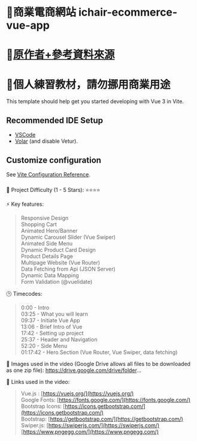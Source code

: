 # 🚀商業電商網站 ichair-ecommerce-vue-app
# 🔗[原作者+參考資料來源](https://www.youtube.com/@DStudioTechnology)
# 🚫個人練習教材，請勿挪用商業用途

This template should help get you started developing with Vue 3 in Vite.

## Recommended IDE Setup
- [VSCode](https://code.visualstudio.com/)
- [Volar](https://marketplace.visualstudio.com/items?itemName=Vue.volar) (and disable Vetur).

## Customize configuration

See [Vite Configuration Reference](https://vitejs.dev/config/).

###
📢 Project Difficulty (1 - 5 Stars):
⭐️⭐️⭐️⭐️

⚡️ Key features:
>Responsive Design  
>Shopping Cart  
>Animated Hero/Banner  
>Dynamic Carousel Slider (Vue Swiper)  
>Animated Side Menu  
>Dynamic Product Card Design  
>Product Details Page  
>Multipage Website (Vue Router)  
>Data Fetching from Api (JSON Server)  
>Dynamic Data Mapping  
>Form Validation (@vuelidate)  

🕒 Timecodes:
>0:00 - Intro  
>03:25 - What you will learn  
>09:37 - Initiate Vue App  
>13:06 - Brief Intro of Vue  
>17:42 - Setting up project  
>25:37 - Header and Navigation  
>52:20 - Side Menu  
>01:17:42 - Hero Section (Vue Router, Vue Swiper, data fetching)  

🎈 Images used in the video (Google Drive allows all files to be downloaded as one zip file):
https://drive.google.com/drive/folder...

🔗 Links used in the video:
>Vue.js : [https://vuejs.org/](https://vuejs.org/)  
>Google Fonts: [https://fonts.google.com/](https://fonts.google.com/)  
>Bootstrap Icons: [https://icons.getbootstrap.com/](https://icons.getbootstrap.com/)  
>Bootstrap: [https://getbootstrap.com/](https://getbootstrap.com/)  
>Swiper.js: [https://swiperjs.com/](https://swiperjs.com/)  
>[https://www.pngegg.com/](https://www.pngegg.com/)  
